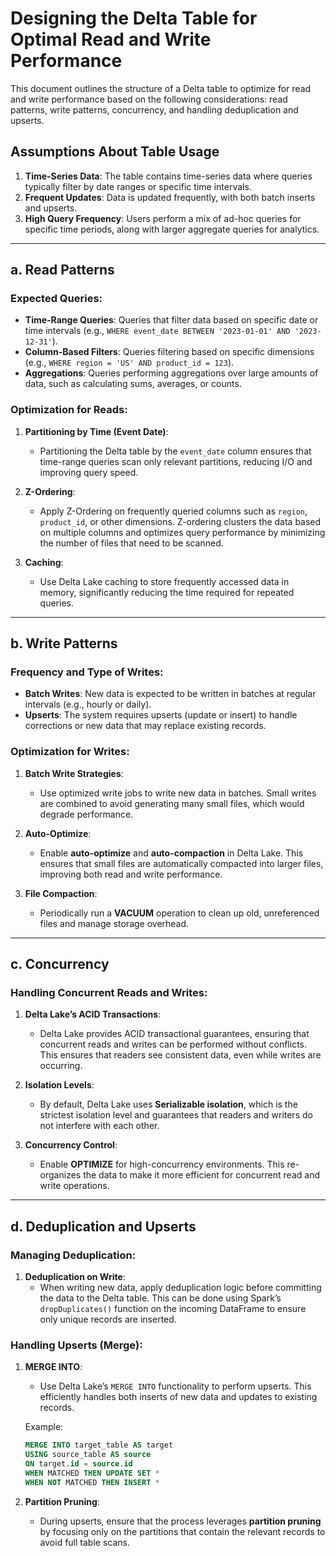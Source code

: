 
# Designing the Delta Table for Optimal Read and Write Performance

This document outlines the structure of a Delta table to optimize for read and write performance based on the following considerations: read patterns, write patterns, concurrency, and handling deduplication and upserts.

## Assumptions About Table Usage

1. **Time-Series Data**: The table contains time-series data where queries typically filter by date ranges or specific time intervals.
2. **Frequent Updates**: Data is updated frequently, with both batch inserts and upserts.
3. **High Query Frequency**: Users perform a mix of ad-hoc queries for specific time periods, along with larger aggregate queries for analytics.

---

## a. Read Patterns

### Expected Queries:
- **Time-Range Queries**: Queries that filter data based on specific date or time intervals (e.g., `WHERE event_date BETWEEN '2023-01-01' AND '2023-12-31'`).
- **Column-Based Filters**: Queries filtering based on specific dimensions (e.g., `WHERE region = 'US' AND product_id = 123`).
- **Aggregations**: Queries performing aggregations over large amounts of data, such as calculating sums, averages, or counts.

### Optimization for Reads:
1. **Partitioning by Time (Event Date)**:
   - Partitioning the Delta table by the `event_date` column ensures that time-range queries scan only relevant partitions, reducing I/O and improving query speed.

2. **Z-Ordering**:
   - Apply Z-Ordering on frequently queried columns such as `region`, `product_id`, or other dimensions. Z-ordering clusters the data based on multiple columns and optimizes query performance by minimizing the number of files that need to be scanned.

3. **Caching**:
   - Use Delta Lake caching to store frequently accessed data in memory, significantly reducing the time required for repeated queries.

---

## b. Write Patterns

### Frequency and Type of Writes:
- **Batch Writes**: New data is expected to be written in batches at regular intervals (e.g., hourly or daily).
- **Upserts**: The system requires upserts (update or insert) to handle corrections or new data that may replace existing records.

### Optimization for Writes:
1. **Batch Write Strategies**:
   - Use optimized write jobs to write new data in batches. Small writes are combined to avoid generating many small files, which would degrade performance.

2. **Auto-Optimize**:
   - Enable **auto-optimize** and **auto-compaction** in Delta Lake. This ensures that small files are automatically compacted into larger files, improving both read and write performance.

3. **File Compaction**:
   - Periodically run a **VACUUM** operation to clean up old, unreferenced files and manage storage overhead.

---

## c. Concurrency

### Handling Concurrent Reads and Writes:
1. **Delta Lake’s ACID Transactions**:
   - Delta Lake provides ACID transactional guarantees, ensuring that concurrent reads and writes can be performed without conflicts. This ensures that readers see consistent data, even while writes are occurring.

2. **Isolation Levels**:
   - By default, Delta Lake uses **Serializable isolation**, which is the strictest isolation level and guarantees that readers and writers do not interfere with each other.

3. **Concurrency Control**:
   - Enable **OPTIMIZE** for high-concurrency environments. This re-organizes the data to make it more efficient for concurrent read and write operations.

---

## d. Deduplication and Upserts

### Managing Deduplication:
1. **Deduplication on Write**:
   - When writing new data, apply deduplication logic before committing the data to the Delta table. This can be done using Spark’s `dropDuplicates()` function on the incoming DataFrame to ensure only unique records are inserted.

### Handling Upserts (Merge):
1. **MERGE INTO**:
   - Use Delta Lake’s `MERGE INTO` functionality to perform upserts. This efficiently handles both inserts of new data and updates to existing records. 

   Example:
   ```sql
   MERGE INTO target_table AS target
   USING source_table AS source
   ON target.id = source.id
   WHEN MATCHED THEN UPDATE SET *
   WHEN NOT MATCHED THEN INSERT *
   ```
2. **Partition Pruning**:
   - During upserts, ensure that the process leverages **partition pruning** by focusing only on the partitions that contain the relevant records to avoid full table scans.


